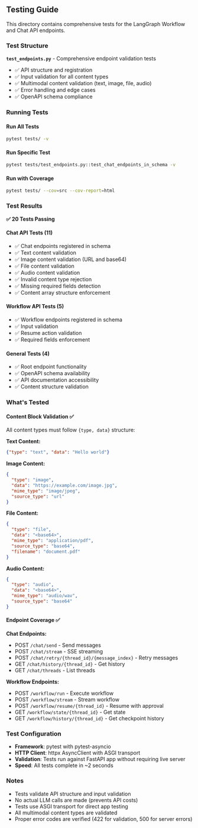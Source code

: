 ## Testing Guide

This directory contains comprehensive tests for the LangGraph Workflow and Chat API endpoints.

### Test Structure

**`test_endpoints.py`** - Comprehensive endpoint validation tests
- ✅ API structure and registration
- ✅ Input validation for all content types
- ✅ Multimodal content validation (text, image, file, audio)
- ✅ Error handling and edge cases
- ✅ OpenAPI schema compliance

### Running Tests

#### Run All Tests
```bash
pytest tests/ -v
```

#### Run Specific Test
```bash
pytest tests/test_endpoints.py::test_chat_endpoints_in_schema -v
```

#### Run with Coverage
```bash
pytest tests/ --cov=src --cov-report=html
```

### Test Results

**✅ 20 Tests Passing**

#### Chat API Tests (11)
- ✅ Chat endpoints registered in schema
- ✅ Text content validation
- ✅ Image content validation (URL and base64)
- ✅ File content validation  
- ✅ Audio content validation
- ✅ Invalid content type rejection
- ✅ Missing required fields detection
- ✅ Content array structure enforcement

#### Workflow API Tests (5)
- ✅ Workflow endpoints registered in schema
- ✅ Input validation
- ✅ Resume action validation
- ✅ Required fields enforcement

#### General Tests (4)
- ✅ Root endpoint functionality
- ✅ OpenAPI schema availability
- ✅ API documentation accessibility
- ✅ Content structure validation

### What's Tested

#### Content Block Validation ✅
All content types must follow `{type, data}` structure:

**Text Content:**
```json
{"type": "text", "data": "Hello world"}
```

**Image Content:**
```json
{
  "type": "image",
  "data": "https://example.com/image.jpg",
  "mime_type": "image/jpeg",
  "source_type": "url"
}
```

**File Content:**
```json
{
  "type": "file",
  "data": "<base64>",
  "mime_type": "application/pdf",
  "source_type": "base64",
  "filename": "document.pdf"
}
```

**Audio Content:**
```json
{
  "type": "audio",
  "data": "<base64>",
  "mime_type": "audio/wav",
  "source_type": "base64"
}
```

#### Endpoint Coverage ✅

**Chat Endpoints:**
- POST `/chat/send` - Send messages
- POST `/chat/stream` - SSE streaming
- POST `/chat/retry/{thread_id}/{message_index}` - Retry messages
- GET `/chat/history/{thread_id}` - Get history
- GET `/chat/threads` - List threads

**Workflow Endpoints:**
- POST `/workflow/run` - Execute workflow
- POST `/workflow/stream` - Stream workflow
- POST `/workflow/resume/{thread_id}` - Resume with approval
- GET `/workflow/state/{thread_id}` - Get state
- GET `/workflow/history/{thread_id}` - Get checkpoint history

### Test Configuration

- **Framework**: pytest with pytest-asyncio
- **HTTP Client**: httpx AsyncClient with ASGI transport
- **Validation**: Tests run against FastAPI app without requiring live server
- **Speed**: All tests complete in ~2 seconds

### Notes

- Tests validate API structure and input validation
- No actual LLM calls are made (prevents API costs)
- Tests use ASGI transport for direct app testing
- All multimodal content types are validated
- Proper error codes are verified (422 for validation, 500 for server errors)

